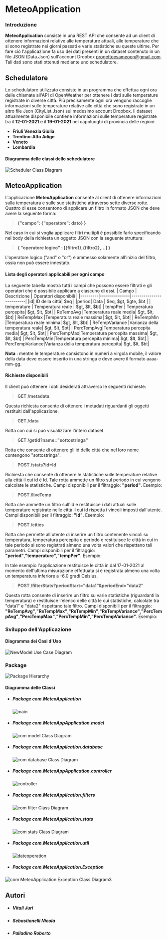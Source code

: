 # **MeteoApplication**

### **Introduzione**
**MeteoApplication** consiste in una REST API che consente ad un client di ottenere informazioni relative alle temperature attuali, alle temperature che si sono registrate nei giorni passati e varie statistiche su queste ultime. Per fare ciò l'applicazione fa uso dei dati presenti in un dataset contenuto in un file JSON (Data.Json) sull'account Dropbox progettoesameoop@gmail.com. Tali dati sono stati ottenuti mediante uno schedulatore.
## **Schedulatore**
Lo schedulatore utilizzato consiste in un programma che effettua ogni ora delle chiamate all'API di OpenWeather per ottenere i dati sulle temperature registrate in diverse città. Più precisamente ogni ora vengono raccoglie informazioni sulle temperature relative alle città che sono registrate in un altro file Json (CityList.Json) sul medesimo account Dropbox.
Il dataset attualmente disponibile contiene informazioni sulle temperature registrate tra il **12-01-2021** e il **19-01-2021** nei capoluoghi di provincia delle regioni:
- **Friuli Venezia Giulia**
- **Trentino-Alto Adige**
- **Veneto**
- **Lombardia**

#### Diagramma delle classi dello schedulatore

![Scheduler Class Diagram](https://user-images.githubusercontent.com/75090467/105213502-118e1400-5b4f-11eb-8806-a2a5e11a6840.jpg)

## **MeteoApplication**
L'applicazione **MeteoApplication** consente al client di ottenere informazioni sulla temperatura e sulle sue statistiche attraverso sette diverse rotte. 
Quattro di esse consentono di applicare un filtro in formato JSON che deve avere la seguente forma:

>__{"campo": {"operatore": dato} }__

Nel caso in cui si voglia applicare filtri multipli è possibile farlo specificando nel body della richiesta un oggetto JSON con la seguente struttura:

  >__{ "operatore logico" : [{filtro1},{filtro2},...] }__

L'operatore logico ("and" o "or") è ammesso solamente all'inizio del filtro, ossia non può essere innestato.

#### **Lista degli operatori applicabili per ogni campo**
La seguente tabella mostra tutti i campi che possono essere filtrati e gli operatori che è possibile applicare a ciascuno di essi. 
|  Campo  |  Descrizione  |  Operatori disponibili  |
|---------|---------------|-------------------------|
|id| ID della città|  $eq |
|period| Data | $eq, $gt, $gte, $bt |
| temperature | Temperatura reale | $gt, $lt, $bt|
| tempPer | Temperatura percepita| $gt, $lt, $bt|
| ReTempAvg |Temperatura reale media| $gt, $lt, $bt|
| ReTempMax |Temperatura reale massima| $gt, $lt, $bt|
| ReTempMin |Temperatura reale minima| $gt, $lt, $bt|
| ReTempVariance |Varianza della temperatura reale| $gt, $lt, $bt|
| PercTempAvg|Temperatura percepita media| $gt, $lt, $bt|
| PercTempMax|Temperatura percepita massima| $gt, $lt, $bt|
| PercTempMin|Temperatura percepita minima| $gt, $lt, $bt|
| PercTempVariance|Varianza della temperatura percepita| $gt, $lt, $bt|

__Nota__ : mentre le temperature consistono in numeri a virgola mobile, il valore della data deve essere inserito in una stringa e deve avere il formato aaaa-mm-gg.

#### **Richieste disponibili**
Il client può ottenere i dati desiderati attraverso le seguenti richieste:
> **GET /metadata**

Questa richiesta consente di ottenere i metadati riguardanti gli oggetti restituiti dall'applicazione.

> **GET /data**

Rotta con cui si può visualizzare l'intero dataset.

> **GET /getId?name="sottostringa"**

Rotta che consente di ottenere gli id delle città che nel loro nome contengono "sottostringa".

> **POST /stats?id=Id**

Richiesta che consente di ottenere le statistiche sulle temperature relative alla città il cui id è Id. Tale rotta ammette un filtro sul periodo in cui vengono calcolate le statistiche.
Campi disponibili per il filtraggio: **"period"**.
Esempio:

> **POST /liveTemp**

Rotta che ammette un filtro sull'id e restituisce i dati attuali sulle temperature registrate nelle città il cui id rispetta i vincoli imposti dall'utente.
Campi disponibili per il filtraggio: **"id"**.
Esempio:

> **POST /cities** 

Rotta che permette all'utente di inserire un filtro contenente vincoli su temperatura, temperatura percepita e periodo e restituisce le città in cui in tale periodo si sono registrati almeno una volta valori che rispettano tali parametri.
Campi disponibili per il filtraggio: **"period"**,**"temperature"**,**"tempPer"**.
Esempio:

In tale esempio l'applicazione restituisce le città in dal 17-01-2021 al momento dell'ultima misurazione effettuata si è registrata almeno una volta un temperatura inferiore a -6.0 gradi Celsius.

> **POST /filterStats?periodStart="data1"&periodEnd="data2"**

Questa rotta consente di inserire un filtro su varie statistiche (riguardanti la temperatura) e restituisce l'elenco delle città le cui statistiche, calcolate tra "data1" e "data2" rispettano tale filtro.
Campi disponibili per il filtraggio: **"ReTempAvg"**,**"ReTempMax"**,**"ReTempMin"**,**"ReTempVariance"**,**"PercTempAvg"**,**"PercTempMax"**,**"PercTempMin"**,**"PercTempVariance"**.
Esempio:

### **Sviluppo dell'Applicazione**
#### Diagramma dei Casi d'Uso
![NewModel Use Case Diagram](https://user-images.githubusercontent.com/75090467/105073349-3e76f400-5a87-11eb-8e7a-d636d19c8b9f.jpg)

### Package
![Package Hierarchy](https://user-images.githubusercontent.com/75090467/105076468-623c3900-5a8b-11eb-9f51-5ba25a6ad193.jpg)

#### Diagramma delle Classi
* ##### Package com.MeteoApplication
    ![main](https://user-images.githubusercontent.com/75090467/105213765-65006200-5b4f-11eb-853a-3154dda9b7f1.PNG)

* ##### Package com.MeteoAppApplication.model
     ![com model Class Diagram](https://user-images.githubusercontent.com/75090467/105073730-b9400f00-5a87-11eb-9121-c7366467b537.jpg)

* ##### Package com.MeteoApplication.database
    ![com database Class Diagram](https://user-images.githubusercontent.com/75090467/105074753-17212680-5a89-11eb-9982-83fee4ef00fb.jpg)

* ##### Package com.MeteoAppApplication.controller
    ![controller](https://user-images.githubusercontent.com/75090467/105213032-75fca380-5b4e-11eb-9b0d-b68703219865.PNG)

* ##### Package com.MeteoApplication.filters
    ![com filter Class Diagram](https://user-images.githubusercontent.com/75090467/105073010-bf81bb80-5a86-11eb-99cc-41d8e33bd24e.jpg)

* ##### Package com.MeteoApplication.stats
    ![com stats Class Diagram](https://user-images.githubusercontent.com/75090467/105208114-9e819f00-5b48-11eb-8ecc-b2034ca2363d.jpg)

* ##### Package com.MeteoApplication.util
    ![dateoperation](https://user-images.githubusercontent.com/75090467/105212673-0c7c9500-5b4e-11eb-972c-a1b4ed46e6b3.PNG)


* ##### Package com.MeteoApplication.Exception
![com MeteoApplication Exception Class Diagram3](https://user-images.githubusercontent.com/75090467/105078753-be548c80-5a8e-11eb-9674-077dfeab4b34.jpg)

## Autori
* ##### Vitali Juri
* ##### Sebastianelli Nicola
* ##### Palladino Roberto
